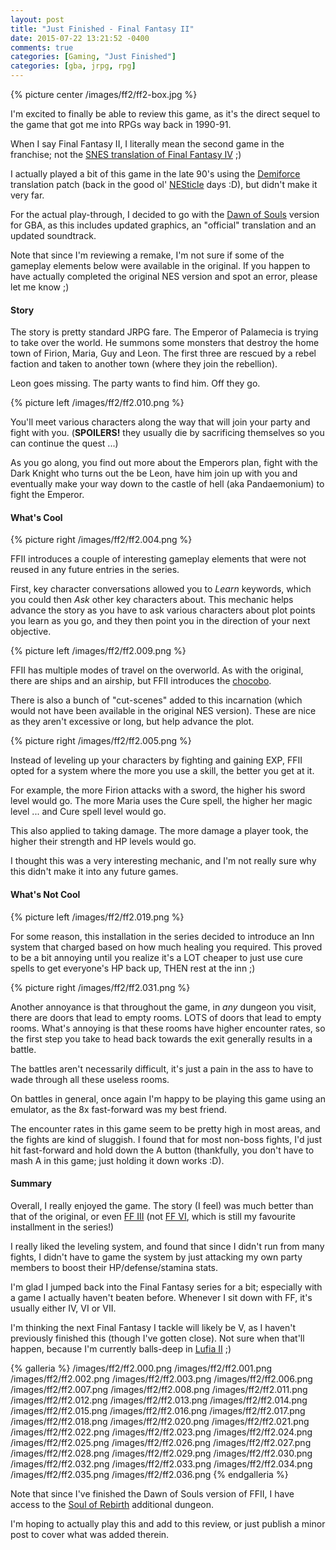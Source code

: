 ```yaml
---
layout: post
title: "Just Finished - Final Fantasy II"
date: 2015-07-22 13:21:52 -0400
comments: true
categories: [Gaming, "Just Finished"]
categories: [gba, jrpg, rpg]
---
```


{% picture center /images/ff2/ff2-box.jpg %}

I'm excited to finally be able to review this game, as it's the direct sequel to the game that got me into RPGs way back in 1990-91.

When I say Final Fantasy II, I literally mean the second game in the franchise; not the [SNES translation of Final Fantasy IV](https://en.wikipedia.org/wiki/Final_Fantasy_IV#North_American_localization) ;)

I actually played a bit of this game in the late 90's using the [Demiforce](http://www.romhacking.net/translations/139/) translation patch (back in the good ol' [NESticle](http://bloodlust.zophar.net/NESticle/nes.html) days :D), but didn't make it very far.

For the actual play-through, I decided to go with the [Dawn of Souls](http://finalfantasy.wikia.com/wiki/Final_Fantasy_I_%26_II:_Dawn_of_Souls) version for GBA, as this includes updated graphics, an "official" translation and an updated soundtrack.

<!-- more -->

Note that since I'm reviewing a remake, I'm not sure if some of the gameplay elements below were available in the original. If you happen to have actually completed the original NES version and spot an error, please let me know ;)

<h4>Story</h4>

The story is pretty standard JRPG fare. The Emperor of Palamecia is trying to take over the world. He summons some monsters that destroy the home town of Firion, Maria, Guy and Leon. The first three are rescued by a rebel faction and taken to another town (where they join the rebellion).

Leon goes missing. The party wants to find him. Off they go.

{% picture left /images/ff2/ff2.010.png %}

You'll meet various characters along the way that will join your party and fight with you. (**SPOILERS!** they usually die by sacrificing themselves so you can continue the quest ...)

As you go along, you find out more about the Emperors plan, fight with the Dark Knight who turns out the be Leon, have him join up with you and eventually make your way down to the castle of hell (aka Pandaemonium) to fight the Emperor.

<h4>What's Cool</h4>

{% picture right /images/ff2/ff2.004.png %}

FFII introduces a couple of interesting gameplay elements that were not reused in any future entries in the series.

First, key character conversations allowed you to *Learn* keywords, which you could then *Ask* other key characters about. This mechanic helps advance the story as you have to ask various characters about plot points you learn as you go, and they then point you in the direction of your next objective.

{% picture left /images/ff2/ff2.009.png %}

FFII has multiple modes of travel on the overworld. As with the original, there are ships and an airship, but FFII introduces the [chocobo](https://en.wikipedia.org/wiki/Chocobo).

There is also a bunch of "cut-scenes" added to this incarnation (which would not have been available in the original NES version). These are nice as they aren't excessive or long, but help advance the plot.

{% picture right /images/ff2/ff2.005.png %}

Instead of leveling up your characters by fighting and gaining EXP, FFII opted for a system where the more you use a skill, the better you get at it.

For example, the more Firion attacks with a sword, the higher his sword level would go. The more Maria uses the Cure spell, the higher her magic level ... and Cure spell level would go.

This also applied to taking damage. The more damage a player took, the higher their strength and HP levels would go.

I thought this was a very interesting mechanic, and I'm not really sure why this didn't make it into any future games.

<h4>What's Not Cool</h4>

{% picture left /images/ff2/ff2.019.png %}

For some reason, this installation in the series decided to introduce an Inn system that charged based on how much healing you required. This proved to be a bit annoying until you realize it's a LOT cheaper to just use cure spells to get everyone's HP back up, THEN rest at the inn ;)

{% picture right /images/ff2/ff2.031.png %}

Another annoyance is that throughout the game, in *any* dungeon you visit, there are doors that lead to empty rooms. LOTS of doors that lead to empty rooms. What's annoying is that these rooms have higher encounter rates, so the first step you take to head back towards the exit generally results in a battle.

The battles aren't necessarily difficult, it's just a pain in the ass to have to wade through all these useless rooms.

On battles in general, once again I'm happy to be playing this game using an emulator, as the 8x fast-forward was my best friend.

The encounter rates in this game seem to be pretty high in most areas, and the fights are kind of sluggish. I found that for most non-boss fights, I'd just hit fast-forward and hold down the A button (thankfully, you don't have to mash A in this game; just holding it down works :D).

<h4>Summary</h4>

Overall, I really enjoyed the game. The story (I feel) was much better than that of the original, or even [FF III](https://en.wikipedia.org/wiki/Final_Fantasy_III) (not [FF VI](https://en.wikipedia.org/wiki/Final_Fantasy_VI), which is still my favourite installment in the series!)

I really liked the leveling system, and found that since I didn't run from many fights, I didn't have to game the system by just attacking my own party members to boost their HP/defense/stamina stats.

I'm glad I jumped back into the Final Fantasy series for a bit; especially with a game I actually haven't beaten before. Whenever I sit down with FF, it's usually either IV, VI or VII.

I'm thinking the next Final Fantasy I tackle will likely be V, as I haven't previously finished this (though I've gotten close). Not sure when that'll happen, because I'm currently balls-deep in [Lufia II](https://en.wikipedia.org/wiki/Lufia_II:_Rise_of_the_Sinistrals) ;)

{% galleria %}
/images/ff2/ff2.000.png
/images/ff2/ff2.001.png
/images/ff2/ff2.002.png
/images/ff2/ff2.003.png
/images/ff2/ff2.006.png
/images/ff2/ff2.007.png
/images/ff2/ff2.008.png
/images/ff2/ff2.011.png
/images/ff2/ff2.012.png
/images/ff2/ff2.013.png
/images/ff2/ff2.014.png
/images/ff2/ff2.015.png
/images/ff2/ff2.016.png
/images/ff2/ff2.017.png
/images/ff2/ff2.018.png
/images/ff2/ff2.020.png
/images/ff2/ff2.021.png
/images/ff2/ff2.022.png
/images/ff2/ff2.023.png
/images/ff2/ff2.024.png
/images/ff2/ff2.025.png
/images/ff2/ff2.026.png
/images/ff2/ff2.027.png
/images/ff2/ff2.028.png
/images/ff2/ff2.029.png
/images/ff2/ff2.030.png
/images/ff2/ff2.032.png
/images/ff2/ff2.033.png
/images/ff2/ff2.034.png
/images/ff2/ff2.035.png
/images/ff2/ff2.036.png
{% endgalleria %}
<br />

Note that since I've finished the Dawn of Souls version of FFII, I have access to the [Soul of Rebirth](http://finalfantasy.wikia.com/wiki/Soul_of_Rebirth) additional dungeon.

I'm hoping to actually play this and add to this review, or just publish a minor post to cover what was added therein.